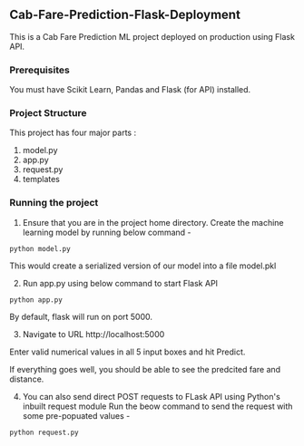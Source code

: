 ## Cab-Fare-Prediction-Flask-Deployment
This is a Cab Fare Prediction ML project deployed on production using Flask API.

### Prerequisites
You must have Scikit Learn, Pandas and Flask (for API) installed.

### Project Structure
This project has four major parts :
1. model.py
2. app.py 
3. request.py
4. templates

### Running the project
1. Ensure that you are in the project home directory. Create the machine learning model by running below command -
```
python model.py
```
This would create a serialized version of our model into a file model.pkl

2. Run app.py using below command to start Flask API
```
python app.py
```
By default, flask will run on port 5000.

3. Navigate to URL http://localhost:5000

Enter valid numerical values in all 5 input boxes and hit Predict.

If everything goes well, you should  be able to see the predcited fare and distance.

4. You can also send direct POST requests to FLask API using Python's inbuilt request module
Run the beow command to send the request with some pre-popuated values -
```
python request.py
```
